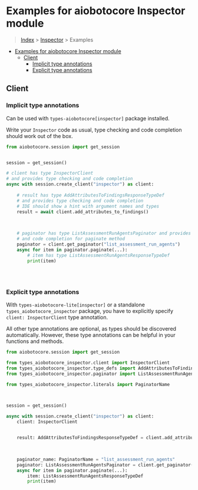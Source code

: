 <a id="examples-for-aiobotocore-inspector-module"></a>

# Examples for aiobotocore Inspector module

> [Index](../README.md) > [Inspector](./README.md) > Examples

- [Examples for aiobotocore Inspector module](#examples-for-aiobotocore-inspector-module)
  - [Client](#client)
    - [Implicit type annotations](#implicit-type-annotations)
    - [Explicit type annotations](#explicit-type-annotations)

<a id="client"></a>

## Client

<a id="implicit-type-annotations"></a>

### Implicit type annotations

Can be used with `types-aiobotocore[inspector]` package installed.

Write your `Inspector` code as usual, type checking and code completion should
work out of the box.

```python
from aiobotocore.session import get_session


session = get_session()

# client has type InspectorClient
# and provides type checking and code completion
async with session.create_client("inspector") as client:
    
    # result has type AddAttributesToFindingsResponseTypeDef
    # and provides type checking and code completion
    # IDE should show a hint with argument names and types
    result = await client.add_attributes_to_findings()
    

    
    # paginator has type ListAssessmentRunAgentsPaginator and provides type checking
    # and code completion for paginate method
    paginator = client.get_paginator("list_assessment_run_agents")
    async for item in paginator.paginate(...):
        # item has type ListAssessmentRunAgentsResponseTypeDef
        print(item)
    

    
```

<a id="explicit-type-annotations"></a>

### Explicit type annotations

With `types-aiobotocore-lite[inspector]` or a standalone
`types_aiobotocore_inspector` package, you have to explicitly specify
`client: InspectorClient` type annotation.

All other type annotations are optional, as types should be discovered
automatically. However, these type annotations can be helpful in your functions
and methods.

```python
from aiobotocore.session import get_session

from types_aiobotocore_inspector.client import InspectorClient
from types_aiobotocore_inspector.type_defs import AddAttributesToFindingsResponseTypeDef
from types_aiobotocore_inspector.paginator import ListAssessmentRunAgentsPaginator

from types_aiobotocore_inspector.literals import PaginatorName



session = get_session()

async with session.create_client("inspector") as client:
    client: InspectorClient

    
    result: AddAttributesToFindingsResponseTypeDef = client.add_attributes_to_findings()
    

    
    paginator_name: PaginatorName = "list_assessment_run_agents"
    paginator: ListAssessmentRunAgentsPaginator = client.get_paginator(paginator_name)
    async for item in paginator.paginate(...):
        item: ListAssessmentRunAgentsResponseTypeDef
        print(item)
    

    
```
